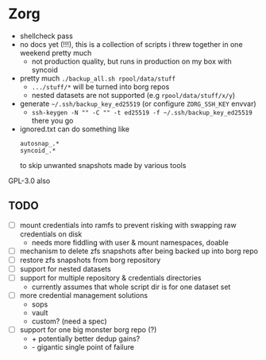# Zorg

- shellcheck pass
- no docs yet (!!!), this is a collection of scripts i threw together in one weekend pretty much
    - not production quality, but runs in production on my box with syncoid
- pretty much `./backup_all.sh rpool/data/stuff`
  - `.../stuff/*` will be turned into borg repos
  - nested datasets are not supported (e.g `rpool/data/stuff/x/y`)
- generate `~/.ssh/backup_key_ed25519` (or configure `ZORG_SSH_KEY` envvar)
  - `ssh-keygen -N "" -C "" -t ed25519 -f ~/.ssh/backup_key_ed25519` there you go
- ignored.txt can do something like
  ```
  autosnap_.*
  syncoid_.*
  ```
  to skip unwanted snapshots made by various tools

GPL-3.0 also

## TODO

- [ ] mount credentials into ramfs to prevent risking with swapping raw credentials on disk
    - needs more fiddling with user & mount namespaces, doable
- [ ] mechanism to delete zfs snapshots after being backed up into borg repo
- [ ] restore zfs snapshots from borg repository
- [ ] support for nested datasets
- [ ] support for multiple repository & credentials directories
    - currently assumes that whole script dir is for one dataset set
- [ ] more credential management solutions
    - sops
    - vault
    - custom? (need a spec)
- [ ] support for one big monster borg repo (?)
    - \+ potentially better dedup gains?
    - \- gigantic single point of failure

